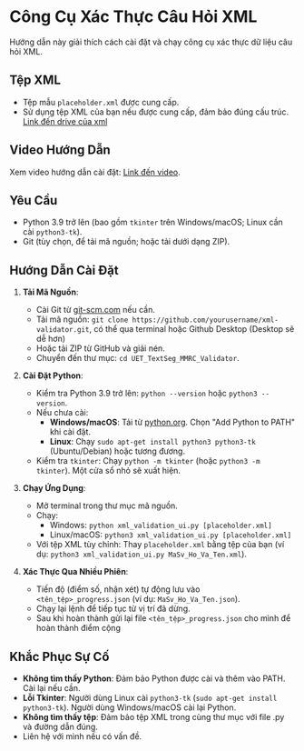 # Công Cụ Xác Thực Câu Hỏi XML

Hướng dẫn này giải thích cách cài đặt và chạy công cụ xác thực dữ liệu câu hỏi XML.

## Tệp XML
- Tệp mẫu `placeholder.xml` được cung cấp.
- Sử dụng tệp XML của bạn nếu được cung cấp, đảm bảo đúng cấu trúc. [Link đến drive của xml](https://drive.google.com/drive/u/1/folders/1gY8RWgrZnkmE3UnRUGauFLuqlzWIK9Kw)

## Video Hướng Dẫn
Xem video hướng dẫn cài đặt: [Link đến video](https://drive.google.com/drive/u/1/folders/1Bil29DSeuOHmHeLr6tev7x7bzhmgracQ).

## Yêu Cầu
- Python 3.9 trở lên (bao gồm `tkinter` trên Windows/macOS; Linux cần cài `python3-tk`).
- Git (tùy chọn, để tải mã nguồn; hoặc tải dưới dạng ZIP).

## Hướng Dẫn Cài Đặt
1. **Tải Mã Nguồn**:
   - Cài Git từ [git-scm.com](https://git-scm.com/) nếu cần.
   - Tải mã nguồn: `git clone https://github.com/yourusername/xml-validator.git`, có thể qua terminal hoặc Github Desktop (Desktop sẽ dễ hơn)
   - Hoặc tải ZIP từ GitHub và giải nén.
   - Chuyển đến thư mục: `cd UET_TextSeg_MMRC_Validator`.

2. **Cài Đặt Python**:
   - Kiểm tra Python 3.9 trở lên: `python --version` hoặc `python3 --version`.
   - Nếu chưa cài:
     - **Windows/macOS**: Tải từ [python.org](https://www.python.org/downloads/). Chọn "Add Python to PATH" khi cài đặt.
     - **Linux**: Chạy `sudo apt-get install python3 python3-tk` (Ubuntu/Debian) hoặc tương đương.
   - Kiểm tra `tkinter`: Chạy `python -m tkinter` (hoặc `python3 -m tkinter`). Một cửa sổ nhỏ sẽ xuất hiện.

3. **Chạy Ứng Dụng**:
   - Mở terminal trong thư mục mã nguồn.
   - Chạy:
     - Windows: `python xml_validation_ui.py [placeholder.xml]`
     - Linux/macOS: `python3 xml_validation_ui.py [placeholder.xml]`
   - Với tệp XML tùy chỉnh: Thay `placeholder.xml` bằng tệp của bạn (ví dụ: `python3 xml_validation_ui.py MaSv_Ho_Va_Ten.xml`).

4. **Xác Thực Qua Nhiều Phiên**:
   - Tiến độ (điểm số, nhận xét) tự động lưu vào `<tên_tệp>_progress.json` (ví dụ: `MaSv_Ho_Va_Ten.json`).
   - Chạy lại lệnh để tiếp tục từ vị trí đã dừng.
   - Sau khi hoàn thành gửi lại file `<tên_tệp>_progress.json` cho mình để hoàn thành điểm cộng

## Khắc Phục Sự Cố
- **Không tìm thấy Python**: Đảm bảo Python được cài và thêm vào PATH. Cài lại nếu cần.
- **Lỗi Tkinter**: Người dùng Linux cài `python3-tk` (`sudo apt-get install python3-tk`). Người dùng Windows/macOS cài lại Python.
- **Không tìm thấy tệp**: Đảm bảo tệp XML trong cùng thư mục với file .py và đường dẫn đúng.
- Liên hệ với mình nếu có vấn đề.

